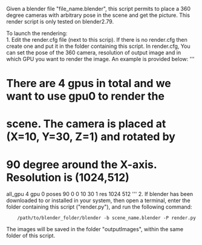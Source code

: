 Given a blender file "file_name.blender", this script permits to place a 360 degree cameras with arbitrary pose in the scene and get the picture. This render script is only tested on blender2.79.

To launch the rendering: <br>
    1. Edit the render.cfg file (next to this scrip). If there is no render.cfg then create one and put it in the folder containing this script. In render.cfg, You can set the pose of the 360 camera, resolution of output image and in which GPU you want to render the image. An example is provided below:
'''    
# There are 4 gpus in total and we want to use gpu0 to render the 
# scene. The camera is placed at (X=10, Y=30, Z=1) and rotated by 
# 90 degree around the X-axis. Resolution is (1024,512)
all_gpu 4
gpu 0
poses 90 0 0 10 30 1
res 1024 512
''' 
    2. If blender has been downloaded to or installed in your system, then open a terminal, enter the folder containing this script ("render.py"), and run the following command:
            
        /path/to/blender_folder/blender -b scene_name.blender -P render.py
        
The images will be saved in the folder "outputImages", within the same folder of this script.
